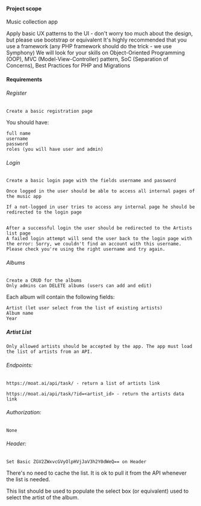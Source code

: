 #### Project scope

Music collection app

Apply basic UX patterns to the UI - don't worry too much about the design, but please use bootstrap or equivalent
It's highly recommended that you use a framework (any PHP framework should do the trick - we use Symphony)
We will look for your skills on Object-Oriented Programming (OOP), MVC (Model-View-Controller) pattern, SoC (Separation of Concerns), Best Practices for PHP and Migrations

#### Requirements 

###### Register

    Create a basic registration page
    
You should have:

    full name
    username
    password
    roles (you will have user and admin)

###### Login

    Create a basic login page with the fields username and password

    Once logged in the user should be able to access all internal pages of the music app

    If a not-logged in user tries to access any internal page he should be redirected to the login page


    After a successful login the user should be redirected to the Artists list page
    A failed login attempt will send the user back to the login page with the error: Sorry, we couldn't find an account with this username. Please check you're using the right username and try again.


###### Albums

    Create a CRUD for the albums
    Only admins can DELETE albums (users can add and edit)
Each album will contain the following fields:


    Artist (let user select from the list of existing artists)
    Album name
    Year

##### Artist List

    Only allowed artists should be accepted by the app. The app must load the list of artists from an API.

###### Endpoints:

    https://moat.ai/api/task/ - return a list of artists link

    https://moat.ai/api/task/?id=<artist_id> - return the artists data link
    
###### Authorization:

    None


###### Header:

    Set Basic ZGV2ZWxvcGVyOlpHVjJaV3h2Y0dWeQ== on Header



There's no need to cache the list. It is ok to pull it from the API whenever the list is needed.


This list should be used to populate the select box (or equivalent) used to select the artist of the album.